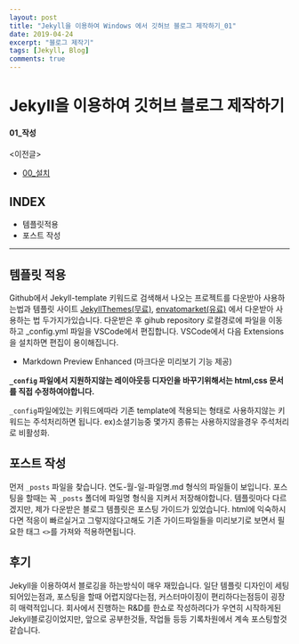 ```yaml
---
layout: post
title: "Jekyll을 이용하여 Windows 에서 깃허브 블로그 제작하기_01"
date: 2019-04-24
excerpt: "블로그 제작기"
tags: [Jekyll, Blog]
comments: true
---
```

# Jekyll을 이용하여 깃허브 블로그 제작하기
#### 01_작성
<이전글>
* <a href="2019-04-24-Jekyll-1.md">00_설치</a>

## INDEX
* 템플릿적용
* 포스트 작성

---
## 템플릿 적용
Github에서 Jekyll-template 키워드로 검색해서 나오는 프로젝트를 다운받아 사용하는법과
템플릿 사이트 <a href="http://jekyllthemes.org/">JekyllThemes(무료)</a>, <a href="https://themeforest.net/category/static-site-generators/jekyll?_ga=2.186462625.967994145.1556074447-906522117.1556074447">envatomarket(유료)</a> 에서 다운받아 사용하는 법
두가지가있습니다.
다운받은 후 gihub repository 로컬경로에 파일을 이동하고 _config.yml 파일을 VSCode에서 편집합니다.
VSCode에서 다음 Extensions을 설치하면 편집이 용이해집니다.
* Markdown Preview Enhanced (마크다운 미리보기 기능 제공)

**`_config` 파일에서 지원하지않는 레이아웃등 디자인을 바꾸기위해서는 html,css 문서를 직접 수정하여야합니다.**

`_config`파일에있는 키워드에따라 기존 template에 적용되는 형태로 사용하지않는 키워드는 주석처리하면 됩니다.
ex)소셜기능중 몇가지 종류는 사용하지않을경우 주석처리로 비활성화.



## 포스트 작성

먼저 `_posts` 파일을 찾습니다.
연도-월-일-파일명.md 형식의 파일들이 보입니다. 포스팅을 할때는 꼭 `_posts` 폴더에 파일명 형식을 지켜서 저장해야합니다. 
템플릿마다 다르겠지만, 제가 다운받은 블로그 템플릿은 포스팅 가이드가 있었습니다. html에 익숙하시다면 적응이 빠르실거고 그렇지않다고해도 기존 가이드파일들을 미리보기로 보면서 필요한 태그 `<>`를 가져와 적용하면됩니다.

## 후기
Jekyll을 이용하여서 블로깅을 하는방식이 매우 재밌습니다. 일단 템플릿 디자인이 세팅되어있는점과,
포스팅을 할때 어렵지않다는점, 커스터마이징이 편리하다는점등이 굉장히 매력적입니다.
회사에서 진행하는 R&D를 한쇼로 작성하려다가 우연히 시작하게된 Jekyll블로깅이었지만, 앞으로 공부한것들, 작업들 등등 기록차원에서 계속 포스팅할것같습니다.